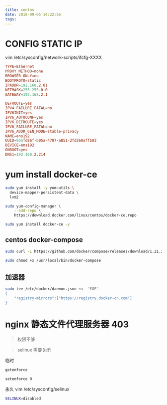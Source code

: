 ```yaml
---
title: centos
date: 2018-09-05 14:22:56
tags:
---
```


# CONFIG  STATIC IP

vim /etc/sysconfig/network-scripts/ifcfg-XXXX

```conf
TYPE=Ethernet
PROXY_METHOD=none
BROWSER_ONLY=no
BOOTPROTO=static
IPADDR=192.168.2.81
NETMASK=255.255.0.0
GATEWAY=192.168.2.1

DEFROUTE=yes
IPV4_FAILURE_FATAL=no
IPV6INIT=yes
IPV6_AUTOCONF=yes
IPV6_DEFROUTE=yes
IPV6_FAILURE_FATAL=no
IPV6_ADDR_GEN_MODE=stable-privacy
NAME=ens192
UUID=965fd86f-b05a-4797-a851-2fd268affb03
DEVICE=ens192
ONBOOT=yes
DNS1=192.168.2.214
```

# yum install docker-ce

```sh
sudo yum install -y yum-utils \
  device-mapper-persistent-data \
  lvm2
```

```sh
sudo yum-config-manager \
    --add-repo \
    https://download.docker.com/linux/centos/docker-ce.repo
```

```sh
sudo yum install docker-ce -y
```

## centos docker-compose

```sh
sudo curl -L https://github.com/docker/compose/releases/download/1.21.2/docker-compose-$(uname -s)-$(uname -m) -o /usr/local/bin/docker-compose
```

```sh
sudo chmod +x /usr/local/bin/docker-compose
```

## 加速器

```sh
sudo tee /etc/docker/daemon.json <<- 'EOF'
{
    "registry-mirrors":["https://registry.docker-cn.com"]
}
```

# nginx 静态文件代理服务器 403

> 权限不够


> selinux 需要关闭

临时

```sh
getenforce

setenforce 0
```

永久 vim /etc/sysconfig/selinux

```sh
SELINUX=disabled
```

